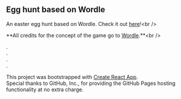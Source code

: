 ## Egg hunt based on Wordle

An easter egg hunt based on Wordle. Check it out [here](https://jillbreau.github.io/egg-hunt-wordle-game/ "https://jillbreau.github.io/egg-hunt-wordle-game/")!<br />

**All credits for the concept of the game go to [Wordle](https://www.powerlanguage.co.uk/wordle/ "https://www.powerlanguage.co.uk/wordle/").**<br />

.<br />
.<br />
.<br />
.<br />

This project was bootstrapped with [Create React App](https://github.com/facebook/create-react-app).<br />
Special thanks to GitHub, Inc., for providing the GitHub Pages hosting functionality at no extra charge.